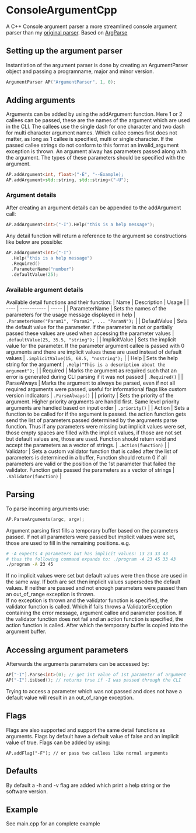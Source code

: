 # ConsoleArgumentCpp
A C++ Console argument parser a more streamlined console argument parser than my [original parser](https://github.com/Imrekorf/ConsoleArgumentParser). 
Based on [ArgParse](https://github.com/p-ranav/argparse)

## Setting up the argument parser
Instantiation of the argument parser is done by creating an ArgumentParser object and passing a programname, major and minor version.<br>
```c++
ArgumentParser AP("ArgumentParser", 1, 0);
```

## Adding arguments
Arguments can be added by using the addArgument function. Here 1 or 2 callees can be passed, these are the names of the argument which are used in the CLI.
The callees use the single dash for one character and two dash for multi character argument names. Which callee comes first does not matter, as long as 1 callee is specified, multi or single character.
If the passed callee strings do not conform to this format an invalid_argument exception is thrown.
An argument alway has parameters passed along with the argument. The types of these parameters should be specified with the argument.
```c++
AP.addArgument<int, float>("-E", "--Example);
AP.addArgument<std::string, std::string>("-U");
```
### Argument details
After creating an argument details can be appended to the addArgument call:
```c++
AP.addArgument<int>("-I").Help("this is a help message");
```
Any detail function will return a reference to the argument so constructions like below are possible:
```c++
AP.addArgument<int>("-I")
  .Help("this is a help message")
  .Required()
  .ParameterName("number")
  .defaultValue(25);
```

### Available argument details
Available detail functions and their function:
| Name | Description | Usage |
| ---- | ----------- | ----- |
| ParameterName | Sets the names of the parameters for the usage message displayed in help | ``` .ParameterName("Param1", "Param2", ... "ParamN");``` |
| DefaultValue | Sets the default value for the parameter. If the parameter is not or partially passed these values are used when accessing the parameter values | ```.defaultValue(25, 35.5, "string");``` |
| ImplicitValue | Sets the implicit value for the parameter. If the parameter argument callee is passed with 0 arguments and there are implicit values these are used instead of default values | ```.implicitValue(15, 68.5, "nostring");``` |
| Help | Sets the help string for the argument | ```.Help("This is a description about the argument");``` |
| Required | Marks the argument as required such that an error is generated during CLI parsing if it was not passed | ```.Required()``` |
| ParseAlways | Marks the argument to always be parsed, even if not all required arguments were passed, useful for informational flags like custom version indicators | ```.ParseAlways()``` |
| priority | Sets the priority of the argument. Higher priority arguments are handld first. Same level priority arguments are handled based on input order | ```.priority()``` |
| Action | Sets a function to be called for if the argument is passed. the action function gets send the list of parameters passed determined by the arguments parse function. Thus if any parameters were missing but implicit values were set, those empty spaces are filled with the implicit values, if those are not set but default values are, those are used. Function should return void and accept the parameters as a vector of strings.  | ```.Action(function)``` | 
| Validator | Sets a custom validator function that is called after the list of parameters is determined in a buffer, Function should return 0 if all parameters are valid or the position of the 1st parameter that failed the validator. Function gets passed the parameters as a vector of strings | ```.Validator(function)``` |

## Parsing
To parse incoming arguments use:
```C++
AP.ParseArguments(argc, argv);
```
Argument parsing first fills a temporary buffer based on the parameters passed. If not all parameters were passed but implicit values were set, those are used to fill in the remaining positions. e.g.
```bash
# -A expects 4 parameters but has implicit values: 13 23 33 43
# thus the following command expands to: ./program -A 23 45 33 43
./program -A 23 45
```
If no implicit values were set but default values were then those are used in the same way. If both are set then implicit values supersedes the default values.
If neither are passed and not enough parameters were passed then an out_of_range exception is thrown.<br>
If no exception is thrown and the validator function is specified, the validator function is called. Which if fails throws a ValidatorException containing the error message, argument callee and parameter position.
If the validator function does not fail and an action function is specified, the action function is called.
After which the temporary buffer is copied into the argument buffer.

## Accessing argument parameters
Afterwards the arguments parameters can be accessed by:
```C++ 
AP["-I"].Parse<int>(0); // get int value of 1st parameter of argument -I
AP["-I"].isUsed(); // returns true if -I was passed through the CLI
```
Trying to access a parameter which was not passed and does not have a default value will result in an out_of_range exception.

## Flags
Flags are also supported and support the same detail functions as arguments.
Flags by default have a default value of false and an implicit value of true. 
Flags can be added by using:
```
AP.addFlag("-F"); // or pass two callees like normal arguments
```

## Defaults
By default a -h and -v flag are added which print a help string or the software version.

## Example
See main.cpp for an complete example